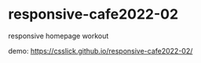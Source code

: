 # responsive-cafe2022-02
responsive homepage workout  

demo: https://csslick.github.io/responsive-cafe2022-02/
